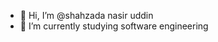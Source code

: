 - 👋 Hi, I’m @shahzada nasir uddin
- 🌱 I’m currently studying software engineering


<!---
shahzadanasiruddin/shahzadanasiruddin is a ✨ special ✨ repository because its `README.md` (this file) appears on your GitHub profile.
You can click the Preview link to take a look at your changes.
--->
